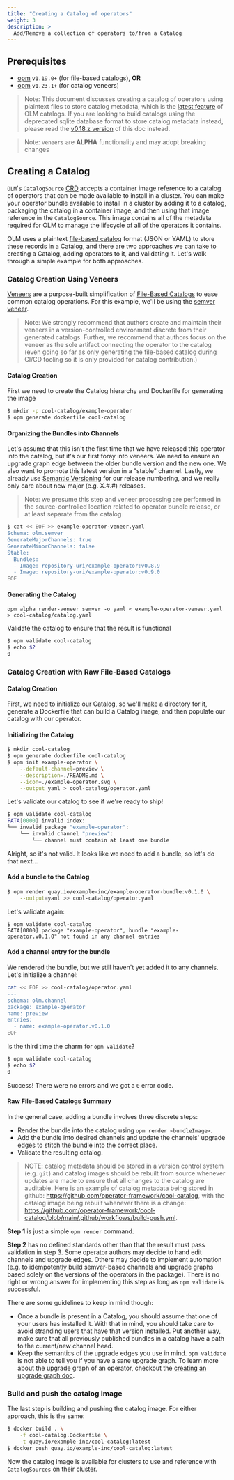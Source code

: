 ```yaml
---
title: "Creating a Catalog of operators"
weight: 3
description: >
  Add/Remove a collection of operators to/from a Catalog
---
```


## Prerequisites

- [opm](https://github.com/operator-framework/operator-registry/releases) `v1.19.0+` (for file-based catalogs), **OR**
- [opm](https://github.com/operator-framework/operator-registry/releases) `v1.23.1+` (for catalog veneers)

>Note: This document discusses creating a catalog of operators using plaintext files to store catalog metadata, which is the [latest feature][file-based-catalog-spec] of OLM catalogs. If you are looking to build catalogs using the deprecated sqlite database format to store catalog metadata instead, please read the [v0.18.z version][v0.18.z-version] of this doc instead.

>Note: `veneers` are **ALPHA** functionality and may adopt breaking changes

## Creating a Catalog

`OLM`'s `CatalogSource` [CRD][catalogsource-crd] accepts a container image reference to a catalog of operators that can
be made available to install in a cluster. You can make your operator bundle available to install in a cluster by adding
it to a catalog, packaging the catalog in a container image, and then using that image reference in the `CatalogSource`.
This image contains all of the metadata required for OLM to manage the lifecycle of all of the operators it contains.

OLM uses a plaintext [file-based catalog][file-based-catalog-spec] format (JSON or YAML) to store these records in a Catalog, and there are two approaches we can take to creating a Catalog, adding operators to it, and validating it.
Let's walk through a simple example for both approaches.

### Catalog Creation Using Veneers

[Veneers][veneers-doc] are a purpose-built simplification of [File-Based Catalogs][file-based-catalog-spec] to ease common catalog operations.  For this example, we'll be using the [semver veneer][semver-veneer-doc].
>Note: We strongly recommend that authors create and maintain their veneers in a version-controlled environment discrete from their generated catalogs.  Further, we recommend that authors focus on the veneer as the sole artifact connecting the operator to the catalog (even going so far as only generating the file-based catalog during CI/CD tooling so it is only provided for catalog contribution.)

#### Catalog Creation

First we need to create the Catalog hierarchy and Dockerfile for generating the image

```sh
$ mkdir -p cool-catalog/example-operator
$ opm generate dockerfile cool-catalog
```

#### Organizing the Bundles into Channels

Let's assume that this isn't the first time that we have released this operator into the catalog, but it's our first foray into veneers.  We need to ensure an upgrade graph edge between the older bundle version and the new one.  We also want to promote this latest version in a "stable" channel.  Lastly, we already use [Semantic Versioning](https://semver.org) for our release numbering, and we really only care about new major (e.g. X.\#.\#) releases.

>Note: we presume this step and veneer processing are performed in the source-controlled location related to operator bundle release, or at least separate from the catalog

```sh
$ cat << EOF >> example-operator-veneer.yaml
Schema: olm.semver
GenerateMajorChannels: true
GenerateMinorChannels: false
Stable:
  Bundles:
  - Image: repository-uri/example-operator:v0.8.9
  - Image: repository-uri/example-operator:v0.9.0
EOF
```

#### Generating the Catalog

```console
opm alpha render-veneer semver -o yaml < example-operator-veneer.yaml > cool-catalog/catalog.yaml
```

Validate the catalog to ensure that the result is functional

```sh
$ opm validate cool-catalog
$ echo $?
0
```

### Catalog Creation with Raw File-Based Catalogs

#### Catalog Creation

First, we need to initialize our Catalog, so we'll make a directory for it, generate a Dockerfile that can build a Catalog
image, and then populate our catalog with our operator.

#### Initializing the Catalog

```sh
$ mkdir cool-catalog
$ opm generate dockerfile cool-catalog
$ opm init example-operator \
    --default-channel=preview \
    --description=./README.md \
    --icon=./example-operator.svg \
    --output yaml > cool-catalog/operator.yaml
```

Let's validate our catalog to see if we're ready to ship!

```sh
$ opm validate cool-catalog
FATA[0000] invalid index:
└── invalid package "example-operator":
    └── invalid channel "preview":
        └── channel must contain at least one bundle
```

Alright, so it's not valid. It looks like we need to add a bundle, so let's do
that next...

#### Add a bundle to the Catalog

```sh
$ opm render quay.io/example-inc/example-operator-bundle:v0.1.0 \
    --output=yaml >> cool-catalog/operator.yaml
```

Let's validate again:

```
$ opm validate cool-catalog
FATA[0000] package "example-operator", bundle "example-operator.v0.1.0" not found in any channel entries
```

#### Add a channel entry for the bundle

We rendered the bundle, but we still haven't yet added it to any channels.
Let's initialize a channel:

```sh
cat << EOF >> cool-catalog/operator.yaml
---
schema: olm.channel
package: example-operator
name: preview
entries:
  - name: example-operator.v0.1.0
EOF
```

Is the third time the charm for `opm validate`?

```sh
$ opm validate cool-catalog
$ echo $?
0
```

Success! There were no errors and we got a `0` error code.

#### Raw File-Based Catalogs Summary

In the general case, adding a bundle involves three discrete steps:

- Render the bundle into the catalog using `opm render <bundleImage>`.
- Add the bundle into desired channels and update the channels' upgrade edges
  to stitch the bundle into the correct place.
- Validate the resulting catalog.

> NOTE: catalog metadata should be stored in a version control system (e.g. `git`) and catalog images should be rebuilt from source
whenever updates are made to ensure that all changes to the catalog are auditable. Here is an example of catalog metadata being stored
in github: <https://github.com/operator-framework/cool-catalog>, with the catalog image being rebuilt whenever there is a change:
<https://github.com/operator-framework/cool-catalog/blob/main/.github/workflows/build-push.yml>.

**Step 1** is just a simple `opm render` command.

**Step 2** has no defined standards other than that the result must pass validation in step 3. Some operator authors may
decide to hand edit channels and upgrade edges. Others may decide to implement automation (e.g. to idempotently
build semver-based channels and upgrade graphs based solely on the versions of the operators in the package). There is
no right or wrong answer for implementing this step as long as `opm validate` is successful.

There are some guidelines to keep in mind though:

- Once a bundle is present in a Catalog, you should assume that one of your users has installed it. With that in mind,
  you should take care to avoid stranding users that have that version installed. Put another way, make sure that
  all previously published bundles in a catalog have a path to the current/new channel head.
- Keep the semantics of the upgrade edges you use in mind. `opm validate` is not able to tell you if you have a sane
  upgrade graph. To learn more about the upgrade graph of an operator, checkout the
  [creating an upgrade graph doc][upgrade-graph-doc].

### Build and push the catalog image

The last step is building and pushing the catalog image.  For either approach, this is the same:

```sh
$ docker build . \
    -f cool-catalog.Dockerfile \
    -t quay.io/example-inc/cool-catalog:latest
$ docker push quay.io/example-inc/cool-catalog:latest
```

Now the catalog image is available for clusters to use and reference with `CatalogSources` on their cluster.

[catalogsource-crd]: /docs/concepts/crds/catalogsource
[file-based-catalog-spec]: /docs/reference/file-based-catalogs
[veneers-doc]: /docs/reference/veneers
[semver-veneer-doc]: /docs/reference/veneers#semver-veneer
[upgrade-graph-doc]: /docs/concepts/olm-architecture/operator-catalog/creating-an-update-graph
[v0.18.z-version]:  https://v0-18-z.olm.operatorframework.io/docs/tasks/make-index-available-on-cluster/
